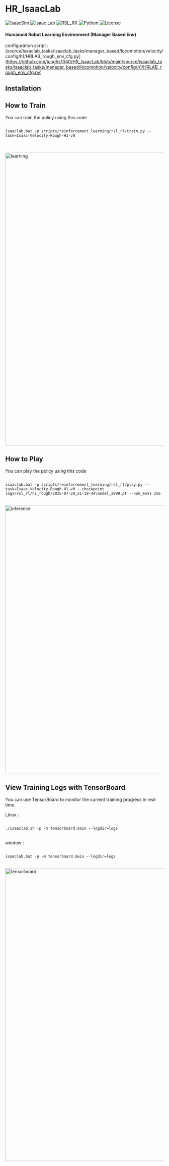 # HR_IsaacLab
    
[![IsaacSim](https://img.shields.io/badge/IsaacSim-4.5.0-silver.svg)](https://docs.omniverse.nvidia.com/isaacsim/latest/overview.html)
[![Isaac Lab](https://img.shields.io/badge/IsaacLab-2.1.0-silver)](https://isaac-sim.github.io/IsaacLab)
[![RSL_RK](https://img.shields.io/badge/RSL_RL-2.3.1-silver)](https://github.com/leggedrobotics/rsl_rl)
[![Python](https://img.shields.io/badge/python-3.10-blue.svg)](https://docs.python.org/3/whatsnew/3.10.html)
[![License](https://img.shields.io/badge/license-BSD--3-yellow.svg)](https://opensource.org/licenses/BSD-3-Clause)

  
#### Humanoid Robot Learning Environment (Manager Based Env)  
     
configuration script : [source/isaaclab_tasks/isaaclab_tasks/manager_based/locomotion/velocity/config/h1/HRLAB_rough_env_cfg.py]
(https://github.com/junghs1040/HR_IsaacLab/blob/main/source/isaaclab_tasks/isaaclab_tasks/manager_based/locomotion/velocity/config/h1/HRLAB_rough_env_cfg.py)

## Installation  
  
## How to Train  

You can train the policy using this code  
  
<pre>
<code>     
isaaclab.bat -p scripts/reinforcement_learning/rsl_rl/train.py --task=Isaac-Velocity-Rough-H1-v0     
</code>
</pre>
  
<br>  
  
<img width="1435" height="928" alt="learning" src="https://github.com/user-attachments/assets/b014aa28-3591-4093-ad0f-17e9bc50cb84" />

## How to Play  
   
You can play the policy using this code  

<pre>
<code>     
isaaclab.bat -p scripts/reinforcement_learning/rsl_rl/play.py --task=Isaac-Velocity-Rough-H1-v0 --checkpoint logs/rsl_rl/h1_rough/2025-07-20_21-19-44\model_2999.pt --num_envs 256     
</code>
</pre>       
  
<img width="1435" height="852" alt="inference" src="https://github.com/user-attachments/assets/361f735b-1617-4942-bd14-03fbac89403f" />   
  
## View Training Logs with TensorBoard  
    
You can use TensorBoard to monitor the current training progress in real time.  
   
Linux :    
<pre>
<code>   
./isaaclab.sh -p -m tensorboard.main --logdir=logs
</code>
</pre>
  
window :
<pre>
<code>   
isaaclab.bat -p -m tensorboard.main --logdir=logs
</code>
</pre>   
   
<img width="1890" height="928" alt="tensorboard" src="https://github.com/user-attachments/assets/62f22f9f-a57e-4a3f-9518-24b7320f3609" />  
  